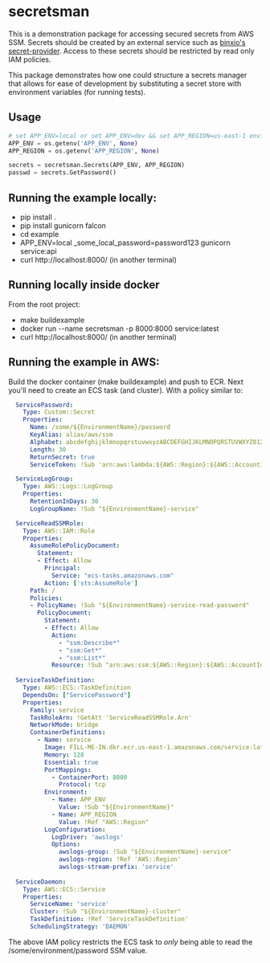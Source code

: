 # secretsman
This is a demonstration package for accessing secured secrets from AWS SSM. Secrets should be created by an external service such as [binxio's secret-provider](https://github.com/binxio/cfn-secret-provider). Access to these secrets should be restricted by read only IAM policies. 

This package demonstrates how one could structure a secrets manager that allows for ease of development by substituting a secret store with environment variables (for running tests).

## Usage 
```python 
# set APP_ENV=local or set APP_ENV=dev && set APP_REGION=us-east-1 environment variables.
APP_ENV = os.getenv('APP_ENV', None)
APP_REGION = os.getenv('APP_REGION', None)

secrets = secretsman.Secrets(APP_ENV, APP_REGION)
passwd = secrets.GetPassword()
```

## Running the example locally:
- pip install .
- pip install gunicorn falcon
- cd example 
- APP_ENV=local _some_local_password=password123 gunicorn service:api
- curl http://localhost:8000/ (in another terminal)

## Running locally inside docker
From the root project:
- make buildexample
- docker run --name secretsman -p 8000:8000 service:latest
- curl http://localhost:8000/ (in another terminal)

## Running the example in AWS:
Build the docker container (make buildexample) and push to ECR. Next you'll need to create an ECS task (and cluster). 
With a policy similar to:
```YAML
  ServicePassword:
    Type: Custom::Secret
    Properties:
      Name: /some/${EnvironmentName}/password
      KeyAlias: alias/aws/ssm
      Alphabet: abcdefghijklmnopqrstuvwxyzABCDEFGHIJKLMNOPQRSTUVWXYZ0123456789
      Length: 30
      ReturnSecret: true
      ServiceToken: !Sub 'arn:aws:lambda:${AWS::Region}:${AWS::AccountId}:function:binxio-cfn-secret-provider'

  ServiceLogGroup:
    Type: AWS::Logs::LogGroup
    Properties:
      RetentionInDays: 30
      LogGroupName: !Sub "${EnvironmentName}-service"

  ServiceReadSSMRole:
    Type: AWS::IAM::Role
    Properties:
      AssumeRolePolicyDocument:
        Statement:
        - Effect: Allow
          Principal:
            Service: "ecs-tasks.amazonaws.com"
          Action: ['sts:AssumeRole']
      Path: /
      Policies:
      - PolicyName: !Sub "${EnvironmentName}-service-read-password"
        PolicyDocument:
          Statement:
          - Effect: Allow
            Action:
              - "ssm:Describe*"
              - "ssm:Get*"
              - "ssm:List*"
            Resource: !Sub "arn:aws:ssm:${AWS::Region}:${AWS::AccountId}:parameter/some/${EnvironmentName}/password"
  
  ServiceTaskDefinition:
    Type: AWS::ECS::TaskDefinition
    DependsOn: ["ServicePassword"]
    Properties:
      Family: service
      TaskRoleArn: !GetAtt 'ServiceReadSSMRole.Arn'
      NetworkMode: bridge
      ContainerDefinitions:
        - Name: service
          Image: FILL-ME-IN.dkr.ecr.us-east-1.amazonaws.com/service:latest
          Memory: 128
          Essential: true
          PortMappings:
            - ContainerPort: 8000
              Protocol: tcp
          Environment: 
            - Name: APP_ENV
              Value: !Sub "${EnvironmentName}"
            - Name: APP_REGION
              Value: !Ref "AWS::Region"
          LogConfiguration:
            LogDriver: 'awslogs'
            Options:
              awslogs-group: !Sub "${EnvironmentName}-service"
              awslogs-region: !Ref 'AWS::Region'
              awslogs-stream-prefix: 'service'
  
  ServiceDaemon:
    Type: AWS::ECS::Service
    Properties:
      ServiceName: 'service'
      Cluster: !Sub "${EnvironmentName}-cluster"
      TaskDefinition: !Ref 'ServiceTaskDefinition'
      SchedulingStrategy: 'DAEMON'
```

The above IAM policy restricts the ECS task to *only* being able to read the /some/environment/password SSM value. 